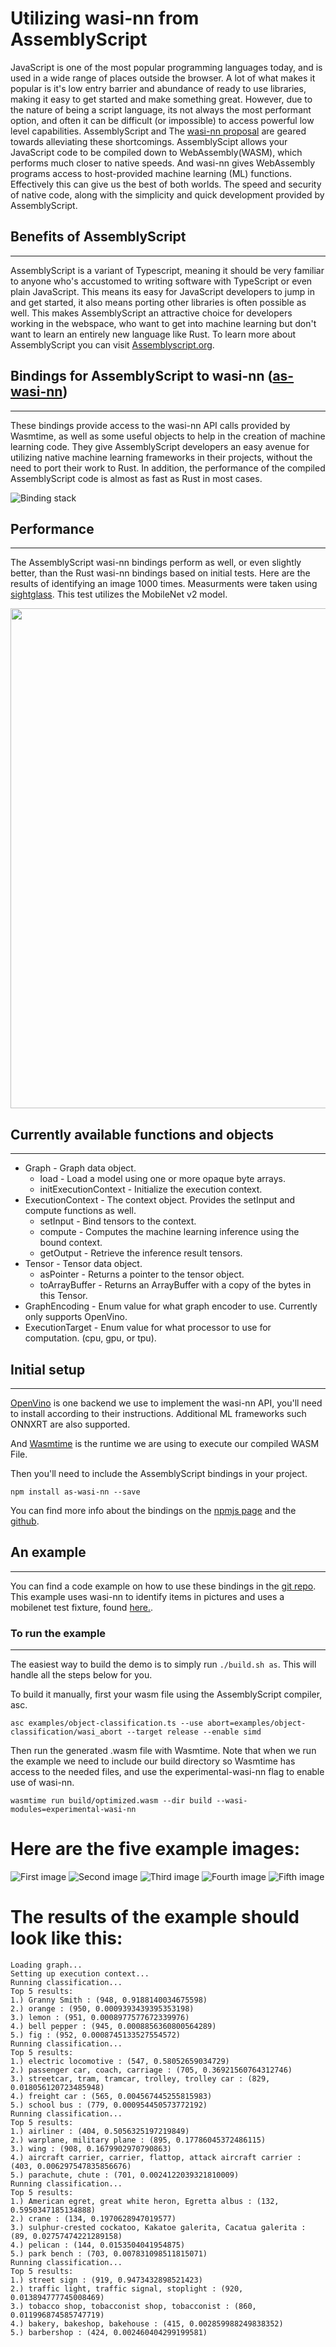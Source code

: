 # **Utilizing wasi-nn from AssemblyScript**
JavaScript is one of the most popular programming languages today, and is used in a wide range of places outside the browser. A lot of what makes it popular is it's low entry barrier and abundance of ready to use libraries, making it easy to get started and make something great. However, due to the nature of being a script language, its not always the most performant option, and often it can be difficult (or impossible) to access powerful low level capabilities. AssemblyScript and The [wasi-nn proposal](https://github.com/WebAssembly/wasi-nn) are geared towards alleviating these shortcomings. AssemblyScipt allows your JavaScript code to be compiled down to WebAssembly(WASM), which performs much closer to native speeds. And wasi-nn gives WebAssembly programs access to host-provided machine learning (ML) functions. Effectively this can give us the best of both worlds. The speed and security of native code, along with the simplicity and quick development provided by AssemblyScript.

## **Benefits of AssemblyScript**
---
AssemblyScript is a variant of Typescript, meaning it should be very familiar to anyone who's accustomed to writing software with TypeScript or even plain JavaScript. This means its easy for JavaScript developers to jump in and get started, it also means porting other libraries is often possible as well. This makes AssemblyScript an attractive choice for developers working in the webspace, who want to get into machine learning but don't want to learn an entirely new language like Rust. To learn more about AssemblyScript you can visit [Assemblyscript.org](https://www.assemblyscript.org/).

## **Bindings for AssemblyScript to wasi-nn ([as-wasi-nn](https://www.npmjs.com/package/as-wasi-nn))**
---
These bindings provide access to the wasi-nn API calls provided by Wasmtime, as well as some useful objects to help in the creation of machine learning code. They give AssemblyScript developers an easy avenue for utilizing native machine learning frameworks in their projects, without the need to port their work to Rust. In addition, the performance of the compiled AssemblyScript code is almost as fast as Rust in most cases.

![Binding stack](stack.png "Binding stack")

## **Performance**
---
The AssemblyScript wasi-nn bindings perform as well, or even slightly better, than the Rust wasi-nn bindings based on initial tests. Here are the results of identifying an image 1000 times. Measurments were taken using [sightglass](https://github.com/bytecodealliance/sightglass). This test utilizes the MobileNet v2 model.

<img src="results.png" width="800">

## **Currently available functions and objects**
---
- Graph - Graph data object.
    -  load - Load a model using one or more opaque byte arrays.
    - initExecutionContext - Initialize the execution context.
- ExecutionContext - The context object. Provides the setInput and compute functions as well.
    - setInput - Bind tensors to the context.
    - compute - Computes the machine learning inference using the bound context.
    - getOutput - Retrieve the inference result tensors.
- Tensor - Tensor data object.
    - asPointer - Returns a pointer to the tensor object.
    - toArrayBuffer - Returns an ArrayBuffer with a copy of the bytes in this Tensor.
- GraphEncoding - Enum value for what graph encoder to use. Currently only supports OpenVino.
- ExecutionTarget - Enum value for what processor to use for computation. (cpu, gpu, or tpu).

## **Initial setup**
---
[OpenVino](https://docs.openvinotoolkit.org/latest/openvino_docs_install_guides_installing_openvino_linux.html) is one backend we use to implement the wasi-nn API, you'll need to install according to their instructions. Additional ML frameworks such ONNXRT are also supported.

And [Wasmtime](https://wasmtime.dev/) is the runtime we are using to execute our compiled WASM File.


Then you'll need to include the AssemblyScript bindings in your project.
```
npm install as-wasi-nn --save
```
You can find more info about the bindings on the [npmjs page](https://www.npmjs.com/package/as-wasi-nn) and the [github](https://github.com/bytecodealliance/wasi-nn).


## **An example**
---
You can find a code example on how to use these bindings in the [git repo](https://github.com/bytecodealliance/wasi-nn/tree/main/assemblyscript/examples). This example uses wasi-nn to identify items in pictures and uses a mobilenet test fixture, found [here.](https://github.com/intel/openvino-rs/raw/main/crates/openvino/tests/fixtures/mobilenet).

### **To run the example**
---
The easiest way to build the demo is to simply run `./build.sh as`. This will handle all the steps below for you.

To build it manually, first your wasm file using the AssemblyScript compiler, asc.
```
asc examples/object-classification.ts --use abort=examples/object-classification/wasi_abort --target release --enable simd
```

Then run the generated .wasm file with Wasmtime. Note that when we run the example we need to include our build directory so Wasmtime has access to the needed files, and use the experimental-wasi-nn flag to enable use of wasi-nn.
```
wasmtime run build/optimized.wasm --dir build --wasi-modules=experimental-wasi-nn
```
# Here are the five example images:

![First image](apple.jpg "Bird")
![Second image](train.jpg "Banana")
![Third image](jet.jpg "Pizza")
![Fourth image](bird.jpg "Stop sign")
![Fifth image](stopsign.jpg "Train")

# The results of the example should look like this:
```
Loading graph...
Setting up execution context...
Running classification...
Top 5 results:
1.) Granny Smith : (948, 0.9188140034675598)
2.) orange : (950, 0.0009393439395353198)
3.) lemon : (951, 0.0008977577672339976)
4.) bell pepper : (945, 0.0008856360800564289)
5.) fig : (952, 0.0008745133527554572)
Running classification...
Top 5 results:
1.) electric locomotive : (547, 0.58052659034729)
2.) passenger car, coach, carriage : (705, 0.36921560764312746)
3.) streetcar, tram, tramcar, trolley, trolley car : (829, 0.018056120723485948)
4.) freight car : (565, 0.004567445255815983)
5.) school bus : (779, 0.000954450573772192)
Running classification...
Top 5 results:
1.) airliner : (404, 0.5056325197219849)
2.) warplane, military plane : (895, 0.17786045372486115)
3.) wing : (908, 0.1679902970790863)
4.) aircraft carrier, carrier, flattop, attack aircraft carrier : (403, 0.006297547835856676)
5.) parachute, chute : (701, 0.0024122039321810009)
Running classification...
Top 5 results:
1.) American egret, great white heron, Egretta albus : (132, 0.5950347185134888)
2.) crane : (134, 0.1970628947019577)
3.) sulphur-crested cockatoo, Kakatoe galerita, Cacatua galerita : (89, 0.02757474221289158)
4.) pelican : (144, 0.0153504041954875)
5.) park bench : (703, 0.007831098511815071)
Running classification...
Top 5 results:
1.) street sign : (919, 0.9473432898521423)
2.) traffic light, traffic signal, stoplight : (920, 0.013894777745008469)
3.) tobacco shop, tobacconist shop, tobacconist : (860, 0.011996874585747719)
4.) bakery, bakeshop, bakehouse : (415, 0.002859988249838352)
5.) barbershop : (424, 0.002460404299199581)
```
